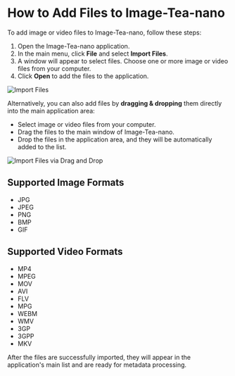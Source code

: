 # How to Add Files to Image-Tea-nano

To add image or video files to Image-Tea-nano, follow these steps:

1. Open the Image-Tea-nano application.
2. In the main menu, click **File** and select **Import Files**.
3. A window will appear to select files. Choose one or more image or video files from your computer.
4. Click **Open** to add the files to the application.

![Import Files](main_menu_import_files.png)

Alternatively, you can also add files by **dragging & dropping** them directly into the main application area:
- Select image or video files from your computer.
- Drag the files to the main window of Image-Tea-nano.
- Drop the files in the application area, and they will be automatically added to the list.

![Import Files via Drag and Drop](drag_and_drop_to_import_files.png)

## Supported Image Formats
- JPG
- JPEG
- PNG
- BMP
- GIF

## Supported Video Formats
- MP4
- MPEG
- MOV
- AVI
- FLV
- MPG
- WEBM
- WMV
- 3GP
- 3GPP
- MKV

After the files are successfully imported, they will appear in the application's main list and are ready for metadata processing.
